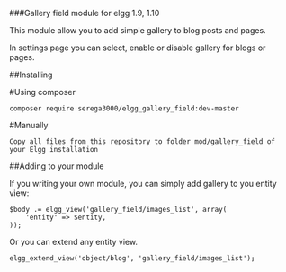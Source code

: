 ###Gallery field module for elgg 1.9, 1.10

This module allow you to add simple gallery to blog posts and pages.

In settings page you can select, enable or disable gallery for blogs or pages.

##Installing 

#Using composer

	composer require serega3000/elgg_gallery_field:dev-master

#Manually

	Copy all files from this repository to folder mod/gallery_field of your Elgg installation

##Adding to your module

If you writing your own module, you can simply add gallery to you entity view:
	
	$body .= elgg_view('gallery_field/images_list', array(
		'entity' => $entity,
	));	

Or you can extend any entity view. 

	elgg_extend_view('object/blog', 'gallery_field/images_list');	
